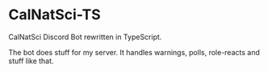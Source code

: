 # CalNatSci-TS
CalNatSci Discord Bot rewritten in TypeScript.

The bot does stuff for my server. It handles warnings, polls, role-reacts and stuff like that.